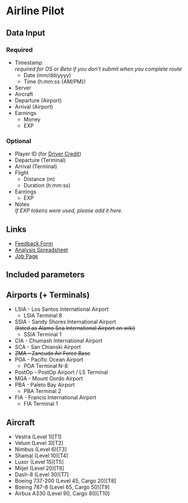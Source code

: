 # Airline Pilot

## Data Input

### Required

- Timestamp  
  *required for OS or Beta if you don't submit when you complete route*
  - Date (mm/dd/yyyy)
  - Time (h:mm:ss {AM/PM})
- Server
- Aircraft
- Departure (Airport)
- Arrival (Airport)
- Earnings
  - Money
  - EXP

### Optional

- Player ID (for [Driver Credit](../project/DriverCredit.md))
- Departure (Terminal)
- Arrival (Terminal)
- Flight
  - Distance (m)
  - Duration (h:mm:ss)
- Earnings
  - EXP
- Notes  
  *If EXP tokens were used, please add it here.*

## Links

- [Feedback Form](https://docs.google.com/forms/d/e/1FAIpQLSecFI1_nm8JM3kMcfpuq6xhNoU3Hph6eSNW3zrS3yr4jhaWxQ/viewform)
- [Analysis Spreadsheet](https://docs.google.com/spreadsheets/d/1c0djZNzYRrlFaQvw0OabrHGA4P1nUP0ZQj88sO2qCt4/edit?usp=sharing)
- [Job Page](https://dash.tycoon.community/wiki/index.php/Airline_Pilot)

## Included parameters

## Airports (+ Terminals)

- LSIA - Los Santos International Airport
  - LSIA Terminal 8
- SSIA - Sandy Shores International Airport  
  ~~(listed as Alamo Sea International Airport on wiki)~~
  - SSIA Terminal 1
- CIA - Chumash International Airport
- SCA - San Chianski Airport
- ~~ZMA - Zancudo Air Force Base~~
- POA - Pacific Ocean Airport
  - POA Terminal N-8
- PostOp - PostOp Airport / LS Terminal
- MGA - Mount Gordo Airport
- PBA - Paleto Bay Airport
  - PBA Terminal 2
- FIA - Francis International Airport
  - FIA Terminal 1

## Aircraft

- Vestra (Level 1)[T1]
- Velum (Level 3)[T2]
- Nimbus (Level 6)[T3]
- Shamal (Level 10)[T4]
- Luxor (Level 15)[T5]
- Miijet (Level 20)[T6]
- Dash-8 (Level 30)[T7]
- Boeing 737-200 (Level 45, Cargo 20)[T8]
- Boeing 787-8 (Level 65, Cargo 50)[T9]
- Airbus A330 (Level 90, Cargo 80)[T10]
